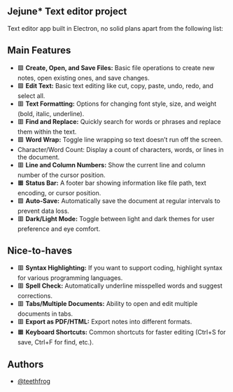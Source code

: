 ## Jejune* Text editor project

Text editor app built in Electron, no solid plans apart from the following list:

## Main Features
- 🟩 **Create, Open, and Save Files:** Basic file operations to create new notes, open existing ones, and save changes. 
- 🟩 **Edit Text:** Basic text editing like cut, copy, paste, undo, redo, and select all.
- 🟥 **Text Formatting:** Options for changing font style, size, and weight (bold, italic, underline).
- 🟥 **Find and Replace:** Quickly search for words or phrases and replace them within the text.
- 🟩 **Word Wrap:** Toggle line wrapping so text doesn’t run off the screen.
- Character/Word Count: Display a count of characters, words, or lines in the document.
- 🟥 **Line and Column Numbers:** Show the current line and column number of the cursor position.
- 🟧 **Status Bar:** A footer bar showing information like file path, text encoding, or cursor position.
- 🟩 **Auto-Save:** Automatically save the document at regular intervals to prevent data loss.
- 🟥 **Dark/Light Mode:** Toggle between light and dark themes for user preference and eye comfort.

## Nice-to-haves
- 🟥 **Syntax Highlighting:** If you want to support coding, highlight syntax for various programming languages.
- 🟥 **Spell Check:** Automatically underline misspelled words and suggest corrections.
- 🟥 **Tabs/Multiple Documents:** Ability to open and edit multiple documents in tabs.
- 🟥 **Export as PDF/HTML:** Export notes into different formats.
- 🟧 **Keyboard Shortcuts:** Common shortcuts for faster editing (Ctrl+S for save, Ctrl+F for find, etc.).
## Authors

- [@teethfrog](https://github.com/teethfrog)
